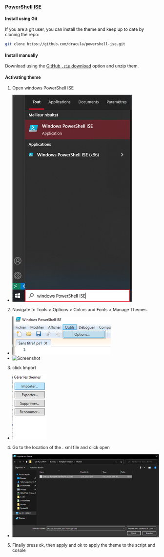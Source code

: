 ### [PowerShell ISE](https://learn.microsoft.com/en-us/powershell/scripting/windows-powershell/ise/introducing-the-windows-powershell-ise?view=powershell-7.4)

#### Install using Git

If you are a git user, you can install the theme and keep up to date by cloning the repo:

```bash
git clone https://github.com/dracula/powershell-ise.git
```

#### Install manually

Download using the [GitHub `.zip` download](https://github.com/dracula/powershell-ise/archive/main.zip) option and unzip them.

#### Activating theme

1. Open windows PowerShell ISE

- ![Screenshot](./images/01-Open_ISE.png)

2. Navigate to Tools > Options > Colors and Fonts > Manage Themes.

- ![Screenshot](./images/02-Tools_Options.png)
- ![Screenshot](./images/03-Colors_Fonts.png)

3. click Import

- ![Screenshot](./images/04-Import.png)

4. Go to the location of the . xml file and click open

- ![Screenshot](./images/05-Select_File.png)

5. Finally press ok, then apply and ok to apply the theme to the script and cosole
